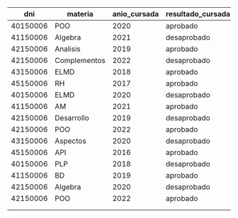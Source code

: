 | dni | materia | anio_cursada | resultado_cursada | calificacion_cursada | final | veces | final_aprobado | anio_final_aprobado | calificacion_final | piensa_rendir |
| --- | --- | --- | --- | --- | --- | --- | --- | --- | --- | --- |
| 40150006 | POO | 2020 | aprobado | 7 | SI | 2 | SI | 2021 | 8 |  |
| 41150006 | Algebra | 2021 | desaprobado |  | NO |  |  |  |  | 2024 |
| 42150006 | Analisis | 2019 | aprobado | 8 | NO |  |  |  |  | 2025 |
| 42150006 | Complementos | 2022 | desaprobado |  | NO |  |  |  |  | 2024 |
| 43150006 | ELMD | 2018 | aprobado | 9 | SI | 1 | SI | 2020 | 7 |  |
| 45150006 | RH | 2017 | aprobado | 7 | SI |  |  |  |  | 2024 |
| 40150006 | ELMD | 2020 | desaprobado |  |  |  |  |  |  | 2025 |
| 41150006 | AM | 2021 | aprobado | 8 | NO |  |  |  |  | 2024 |
| 42150006 | Desarrollo | 2019 | desaprobado |  |  |  |  |  |  | 2026 |
| 42150006 | POO | 2022 | aprobado | 9 | SI | 3 | SI | 2023 | 9 |  |
| 43150006 | Aspectos | 2020 | desaprobado |  |  |  |  |  |  | 2025 |
| 45150006 | API | 2016 | aprobado | 6 | NO |  |  |  |  | 2024 |
| 40150006 | PLP | 2018 | desaprobado |  |  |  |  |  |  | 2023 |
| 41150006 | BD | 2019 | aprobado | 7 | SI | 1 | NO |  |  |  |
| 42150006 | Algebra | 2020 | desaprobado |  |  |  |  |  |  | 2023 |
| 42150006 | POO | 2022 | aprobado | 8 | NO |  |  |  |  | 2025 |
|  |  |  |  |  |  |  |  |  |  |  |
|  |  |  |  |  |  |  |  |  |  |  |
